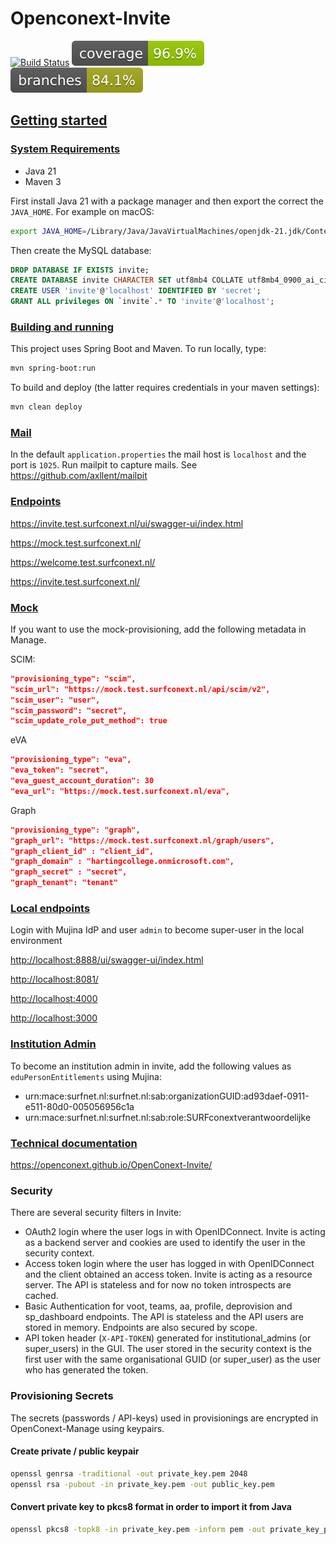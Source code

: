 # Openconext-Invite

[![Build Status](https://github.com/OpenConext/OpenConext-Invite/actions/workflows/actions.yml/badge.svg)](https://github.com/SOpenConext/OpenConext-Invite/actions/workflows/actions.yml/badge.svg)
![Coverage](.github/badges/jacoco.svg)
![Branches](.github/badges/branches.svg)

## [Getting started](#getting-started)

### [System Requirements](#system-requirements)

- Java 21
- Maven 3

First install Java 21 with a package manager
and then export the correct the `JAVA_HOME`. For example on macOS:

```bash
export JAVA_HOME=/Library/Java/JavaVirtualMachines/openjdk-21.jdk/Contents/Home/
```

Then create the MySQL database:

```sql
DROP DATABASE IF EXISTS invite;
CREATE DATABASE invite CHARACTER SET utf8mb4 COLLATE utf8mb4_0900_ai_ci;
CREATE USER 'invite'@'localhost' IDENTIFIED BY 'secret';
GRANT ALL privileges ON `invite`.* TO 'invite'@'localhost';
```

### [Building and running](#building-and-running)

This project uses Spring Boot and Maven. To run locally, type:

```bash
mvn spring-boot:run
```

To build and deploy (the latter requires credentials in your maven settings):

```bash
mvn clean deploy
```

### [Mail](#mail)

In the default `application.properties` the mail host is `localhost` and the port is `1025`. Run mailpit to capture mails.
See <https://github.com/axllent/mailpit>

### [Endpoints](#endpoints)

<https://invite.test.surfconext.nl/ui/swagger-ui/index.html>

<https://mock.test.surfconext.nl/>

<https://welcome.test.surfconext.nl/>

<https://invite.test.surfconext.nl/>

### [Mock](#mock)

If you want to use the mock-provisioning, add the following metadata in Manage.

SCIM:

```json
"provisioning_type": "scim",
"scim_url": "https://mock.test.surfconext.nl/api/scim/v2",
"scim_user": "user",
"scim_password": "secret",
"scim_update_role_put_method": true
```

eVA

```json
"provisioning_type": "eva",
"eva_token": "secret",
"eva_guest_account_duration": 30
"eva_url": "https://mock.test.surfconext.nl/eva",
```

Graph

```json
"provisioning_type": "graph",
"graph_url": "https://mock.test.surfconext.nl/graph/users",
"graph_client_id" : "client_id",
"graph_domain" : "hartingcollege.onmicrosoft.com",
"graph_secret" : "secret",
"graph_tenant": "tenant"
```

### [Local endpoints](#local-endpoints)

Login with Mujina IdP and user `admin` to become super-user in the local environment

<http://localhost:8888/ui/swagger-ui/index.html>

<http://localhost:8081/>

<http://localhost:4000>

<http://localhost:3000>

### [Institution Admin](#institution-admin)

To become an institution admin in invite, add the following values as `eduPersonEntitlements` using Mujina:

- urn:mace:surfnet.nl:surfnet.nl:sab:organizationGUID:ad93daef-0911-e511-80d0-005056956c1a
- urn:mace:surfnet.nl:surfnet.nl:sab:role:SURFconextverantwoordelijke

### [Technical documentation](#technical-documentation)

<https://openconext.github.io/OpenConext-Invite/>

### Security

There are several security filters in Invite:

- OAuth2 login where the user logs in with OpenIDConnect. Invite is acting as a backend server and cookies are used to
  identify the user in the security context.
- Access token login where the user has logged in with OpenIDConnect and the client obtained an access token. Invite is
  acting as a resource server. The API is stateless and for now no token introspects are cached.
- Basic Authentication for voot, teams, aa, profile, deprovision and sp_dashboard endpoints. The API is stateless and
  the API users are stored in memory. Endpoints are also secured by scope.
- API token header (`X-API-TOKEN`) generated for institutional_admins (or super_users) in the GUI. The user stored in
  the security context is the first user with the same organisational GUID (or super_user) as the user who has generated
  the token.

### Provisioning Secrets

The secrets (passwords / API-keys) used in provisionings are encrypted in OpenConext-Manage using keypairs.

#### Create private / public keypair

```bash
openssl genrsa -traditional -out private_key.pem 2048
openssl rsa -pubout -in private_key.pem -out public_key.pem
```

#### Convert private key to pkcs8 format in order to import it from Java

```bash
openssl pkcs8 -topk8 -in private_key.pem -inform pem -out private_key_pkcs8.pem -outform pem -nocrypt
```
